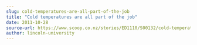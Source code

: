 ```yaml
---
slug: cold-temperatures-are-all-part-of-the-job
title: "Cold temperatures are all part of the job"
date: 2011-10-28
source-url: https://www.scoop.co.nz/stories/ED1110/S00132/cold-temperatures-are-all-part-of-the-job.htm
author: lincoln-university
---
```

